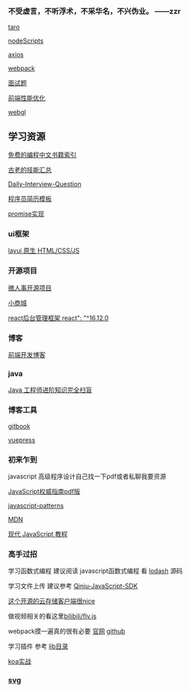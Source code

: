 
### 不受虚言，不听浮术，不采华名，不兴伪业。 ——zzr

[taro](taro/)

[nodeScripts](npmScripts/)

[axios](axios/)

[webpack](webpack/)

[面试题](面试题/)

[前端性能优化](optimization/)

[webgl](webgl/)

## 学习资源

[免费的编程中文书籍索引](https://github.com/justjavac/free-programming-books-zh_CN)

[古老的技能汇总](https://github.com/JacksonTian/fks)

[Daily-Interview-Question](https://github.com/Advanced-Frontend/Daily-Interview-Question)

[程序员简历模板](https://github.com/geekcompany/ResumeSample)

[promise实现](https://github.com/then/promise)



### ui框架

[layui 原生 HTML/CSS/JS ](https://github.com/sentsin/layui)

### 开源项目

[微人事开源项目](https://github.com/lenve/vhr)

[小商城](https://github.com/linlinjava/litemall)

[react后台管理框架 react": "^16.12.0](https://github.com/duxianwei520/react)

### 博客

[前端开发博客](http://caibaojian.com/c/weekly)

### java

[Java 工程师进阶知识完全扫盲](https://github.com/doocs/advanced-java)

### 博客工具

[gitbook](http://www.chengweiyang.cn/gitbook/index.html)

[vuepress](https://www.vuepress.cn/)


### 初来乍到

javascript 高级程序设计自己找一下pdf或者私聊我要资源

[JavaScript权威指南pdf版](http://rjxz7.gds.name/2015/JavaScriptqwzn6.pdf)

[javascript-patterns](https://github.com/jayli/javascript-patterns)

[MDN](https://developer.mozilla.org/zh-CN/docs/Learn)

[现代 JavaScript 教程](https://github.com/javascript-tutorial/zh.javascript.info/tree/master)

### 高手过招

学习函数式编程 建议阅读 javascript函数式编程 看 [lodash](https://github.com/lodash/lodash) 源码

学习文件上传 建议参考 [Qiniu-JavaScript-SDK](https://github.com/qiniu/js-sdk)

[这个开源的云存储客户端很nice](https://github.com/willnewii/qiniuClient)

做视频相关的看这里[bilibili/flv.js](https://github.com/bilibili/flv.js)

webpack摸一遍真的很有必要 [官网](https://webpack.js.org/) [github](https://github.com/webpack/webpack)

学习插件 参考 [lib目录](https://github.com/webpack/webpack/tree/master/lib)

[koa实战](https://github.com/ikcamp/koa2-tutorial)

### [svg](https://d3js.org.cn/svg/)

  
<div>
  <script type="text/javascript" src="https://js.users.51.la/20355063.js"></script>
</div>


